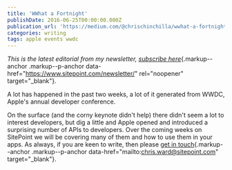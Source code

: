 ```yaml
---
title: 'WWhat a Fortnight'
publishDate: 2016-06-25T00:00:00.000Z
publication_url: 'https://medium.com/@chrischinchilla/wwhat-a-fortnight-4e6608939452'
categories: writing
tags: apple events wwdc
---
```



*This is the latest editorial from my newsletter,* [*subscribe
here*](https://www.sitepoint.com/newsletter/){.markup--anchor
.markup--p-anchor data-href="https://www.sitepoint.com/newsletter/"
rel="noopener" target="_blank"}*.*

A lot has happened in the past two weeks, a lot of it generated from
WWDC, Apple's annual developer conference.

On the surface (and the corny keynote didn't help) there didn't seem a
lot to interest developers, but dig a little and Apple opened and
introduced a surprising number of APIs to developers. Over the coming
weeks on SitePoint we will be covering many of them and how to use them
in your apps. As always, if you are keen to write, then please [get in
touch](mailto:chris.ward@sitepoint.com){.markup--anchor
.markup--p-anchor data-href="mailto:chris.ward@sitepoint.com"
target="_blank"}.
